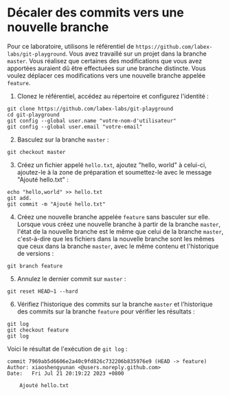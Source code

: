 # Décaler des commits vers une nouvelle branche

Pour ce laboratoire, utilisons le référentiel de `https://github.com/labex-labs/git-playground`. Vous avez travaillé sur un projet dans la branche `master`. Vous réalisez que certaines des modifications que vous avez apportées auraient dû être effectuées sur une branche distincte. Vous voulez déplacer ces modifications vers une nouvelle branche appelée `feature`.

1. Clonez le référentiel, accédez au répertoire et configurez l'identité :

```shell
git clone https://github.com/labex-labs/git-playground
cd git-playground
git config --global user.name "votre-nom-d'utilisateur"
git config --global user.email "votre-email"
```

2. Basculez sur la branche `master` :

```shell
git checkout master
```

3. Créez un fichier appelé `hello.txt`, ajoutez "hello, world" à celui-ci, ajoutez-le à la zone de préparation et soumettez-le avec le message "Ajouté hello.txt" :

```shell
echo "hello,world" >> hello.txt
git add.
git commit -m "Ajouté hello.txt"
```

4. Créez une nouvelle branche appelée `feature` sans basculer sur elle. Lorsque vous créez une nouvelle branche à partir de la branche `master`, l'état de la nouvelle branche est le même que celui de la branche `master`, c'est-à-dire que les fichiers dans la nouvelle branche sont les mêmes que ceux dans la branche `master`, avec le même contenu et l'historique de versions :

```shell
git branch feature
```

5. Annulez le dernier commit sur `master` :

```shell
git reset HEAD~1 --hard
```

6. Vérifiez l'historique des commits sur la branche `master` et l'historique des commits sur la branche `feature` pour vérifier les résultats :

```shell
git log
git checkout feature
git log
```

Voici le résultat de l'exécution de `git log` :

```shell
commit 7969ab5d6606e2a40c9fd826c732206b835976e9 (HEAD -> feature)
Author: xiaoshengyunan <@users.noreply.github.com>
Date:   Fri Jul 21 20:19:22 2023 +0800

    Ajouté hello.txt
```
